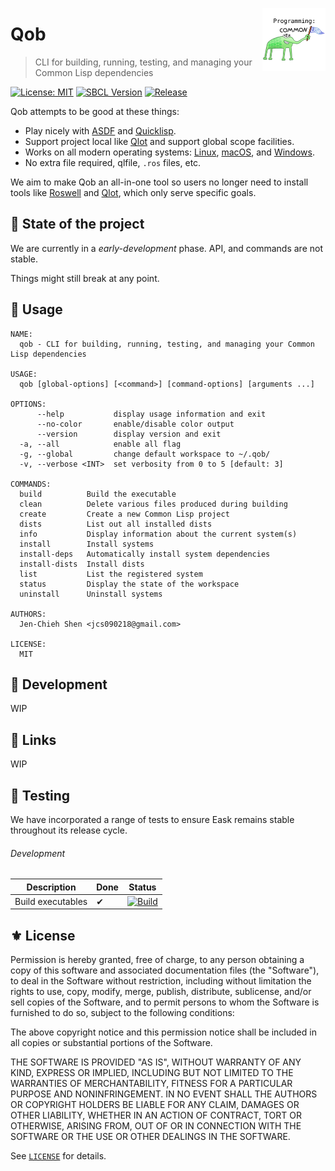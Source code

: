 <a href="#"><img align="right" src="./docs/static/logo.png" width="20%"></a>
# Qob
> CLI for building, running, testing, and managing your Common Lisp dependencies

[![License: MIT](https://img.shields.io/badge/License-MIT-green.svg)](https://opensource.org/licenses/MIT)
[![SBCL Version](https://img.shields.io/badge/SBCL-2.2.9+-white.svg?logo=awslambda&logoColor=white)](https://www.gnu.org/software/emacs/download.html)
[![Release](https://img.shields.io/github/tag/cl-qob/cli.svg?label=release&logo=github)](https://github.com/cl-qob/cli/releases/latest)

Qob attempts to be good at these things:

- Play nicely with [ASDF][] and [Quicklisp][].
- Support project local like [Qlot][] and support global scope facilities.
- Works on all modern operating systems: [Linux][], [macOS][], and [Windows][].
- No extra file required, qlfile, `.ros` files, etc.

We aim to make Qob an all-in-one tool so users no longer need to install tools like [Roswell] and [Qlot][], which only serve specific goals.

## 🚧 State of the project

We are currently in a *early-development* phase.  API, and commands are not stable.

Things might still break at any point.

## 🔧 Usage

```
NAME:
  qob - CLI for building, running, testing, and managing your Common Lisp dependencies

USAGE:
  qob [global-options] [<command>] [command-options] [arguments ...]

OPTIONS:
      --help           display usage information and exit
      --no-color       enable/disable color output
      --version        display version and exit
  -a, --all            enable all flag
  -g, --global         change default workspace to ~/.qob/
  -v, --verbose <INT>  set verbosity from 0 to 5 [default: 3]

COMMANDS:
  build          Build the executable
  clean          Delete various files produced during building
  create         Create a new Common Lisp project
  dists          List out all installed dists
  info           Display information about the current system(s)
  install        Install systems
  install-deps   Automatically install system dependencies
  install-dists  Install dists
  list           List the registered system
  status         Display the state of the workspace
  uninstall      Uninstall systems

AUTHORS:
  Jen-Chieh Shen <jcs090218@gmail.com>

LICENSE:
  MIT
```

## 🔨 Development

WIP

## 🔗 Links

WIP

## 🧪 Testing

We have incorporated a range of tests to ensure Eask remains stable throughout its release cycle.

###### Development

| Description       | Done | Status                                                                                                                                      |
|-------------------|------|---------------------------------------------------------------------------------------------------------------------------------------------|
| Build executables | ✔    | [![Build](https://github.com/cl-qob/cli/actions/workflows/build.yml/badge.svg)](https://github.com/cl-qob/cli/actions/workflows/build.yml) |

## ⚜️ License

Permission is hereby granted, free of charge, to any person obtaining a copy
of this software and associated documentation files (the "Software"), to deal
in the Software without restriction, including without limitation the rights
to use, copy, modify, merge, publish, distribute, sublicense, and/or sell
copies of the Software, and to permit persons to whom the Software is
furnished to do so, subject to the following conditions:

The above copyright notice and this permission notice shall be included in all
copies or substantial portions of the Software.

THE SOFTWARE IS PROVIDED "AS IS", WITHOUT WARRANTY OF ANY KIND, EXPRESS OR
IMPLIED, INCLUDING BUT NOT LIMITED TO THE WARRANTIES OF MERCHANTABILITY,
FITNESS FOR A PARTICULAR PURPOSE AND NONINFRINGEMENT. IN NO EVENT SHALL THE
AUTHORS OR COPYRIGHT HOLDERS BE LIABLE FOR ANY CLAIM, DAMAGES OR OTHER
LIABILITY, WHETHER IN AN ACTION OF CONTRACT, TORT OR OTHERWISE, ARISING FROM,
OUT OF OR IN CONNECTION WITH THE SOFTWARE OR THE USE OR OTHER DEALINGS IN THE
SOFTWARE.

See [`LICENSE`](./LICENSE) for details.


<!-- Links -->

[Linux]: https://en.wikipedia.org/wiki/Linux
[macOS]: https://en.wikipedia.org/wiki/MacOS
[Windows]: https://en.wikipedia.org/wiki/Microsoft_Windows

[ASDF]: https://asdf.common-lisp.dev/
[Quicklisp]: https://www.quicklisp.org/beta/

[Roswell]: https://roswell.github.io/
[Qlot]: https://github.com/fukamachi/qlot
